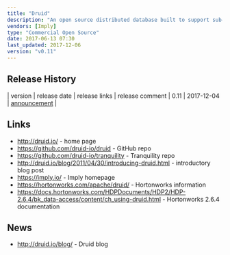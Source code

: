 ```yaml
---
title: "Druid"
description: "An open source distributed database built to support sub-second OLAP / star schema style queries on both real-time and historical data, based on columnar storage and inverted indexes.  All data must have a timestamp, one or more dimension fields, and then one or more measures, with data being aggregated by timestamp and dimension fields on ingest.  Comes with a batch ingestor (with support for reading from HDFS, S3 and local files), a streaming ingestor (with support for local files and an HTTP endpoint), and a streaming data endpoint (Tranquility, with support for Kafka, Storm and Spark Streaming and an API for use with other systems), with real-time ingests not guaranteed under failure, but with supports hybrid architectures whereby real-time data ingests are replaced with batch refreshes when available.  Architecture based on a number of different node types - historical nodes (which serve queries against a local cache of data that's been persisted in S3 or HDFS), real-time nodes (which support ingest and querying of streaming data, with data persisted and handed over to an historical node once aged), and broker nodes (which distribute queries to appropriate real-time and historical nodes and then collate the results).  All data is segmented by date and time, with a metadata database (e.g. MySQL, PostgreSQL, or Derby) tracking segments and which nodes are serving them, and Apache ZooKeeper used for co-ordination and communication between nodes.  Supports low latency lock free ingestion, a JSON REST endpoint for queries (with support for a range of query types including timeseries, TopN, groupBy and select), a range of SDKs, approximate and exact computations, multiple storage tiers (including data lifecycle rules on tiering and dropping data), metrics (for queries, ingestion, and coordination), rolling upgrades, HTTP authentication (including Kerberos, but no further security controls), and a number of experimental features including small dimension lookups (note that general joins are not supported), multi-value dimension fields and a SQL interface based on Apache Calcite.  Started in 2011 by Metamarkets, open sourced under the GPL licence in October 2012, moving to an Apache licence in February 2015, with a wide range of companies listed on the Druid website as users, and natively supported by Apache Superset and Grafana (via a plugin).  Commercial support available from Imply (which distribute their own product based on Druid including a SQL interface and a data exploration tool called Pivot), and currently in tech preview as part of the Hortonworks Data Platform, where it's being integrated with Apache Hive."
vendors: [Imply]
type: "Commercial Open Source"
date: 2017-06-13 07:30
last_updated: 2017-12-06
version: "v0.11"
---
```

## Release History

| version | release date | release links | release comment
| 0.11 | 2017-12-04 | [announcement](http://druid.io/blog/2017/12/04/druid-0-11-0.html) |

## Links

* <http://druid.io/> - home page
* <https://github.com/druid-io/druid> - GitHub repo
* <https://github.com/druid-io/tranquility> - Tranquility repo
* <http://druid.io/blog/2011/04/30/introducing-druid.html> - introductory blog post
* <https://imply.io/> - Imply homepage
* <https://hortonworks.com/apache/druid/> - Hortonworks information
* <https://docs.hortonworks.com/HDPDocuments/HDP2/HDP-2.6.4/bk_data-access/content/ch_using-druid.html> - Hortonworks 2.6.4 documentation

## News

* <http://druid.io/blog/> - Druid blog